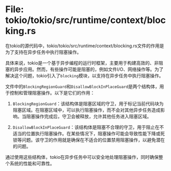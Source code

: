 # File: tokio/tokio/src/runtime/context/blocking.rs

在tokio的源代码中，tokio/tokio/src/runtime/context/blocking.rs文件的作用是为了支持在异步任务中执行阻塞操作。

具体来说，tokio是一个基于异步编程的运行时框架，主要用于构建高效的、非阻塞的异步应用。然而，有些操作可能是阻塞的，例如文件I/O、网络操作等。为了解决这个问题，tokio引入了`blocking`模块，以支持在异步任务中执行阻塞操作。

文件中的`BlockingRegionGuard`和`DisallowBlockInPlaceGuard`是两个结构体，用于控制和管理阻塞操作。以下是它们的作用：

1. `BlockingRegionGuard`：该结构体是阻塞区域的守卫，用于标记当前代码块为阻塞区域。在阻塞区域中，可以执行阻塞操作，而不会对其他异步任务造成影响。当阻塞操作完成后，守卫会被释放，允许其他任务进入阻塞区域。

2. `DisallowBlockInPlaceGuard`：该结构体是阻塞不合理的守卫，用于阻止在不适当的位置执行阻塞操作。在某些情况下，阻塞操作可能会导致性能下降或死锁等问题。该守卫的作用就是确保在不适合的位置禁用阻塞操作，以避免潜在的问题。

通过使用这些结构体，tokio在异步任务中可以安全地处理阻塞操作，同时确保整个系统的性能和可靠性。

